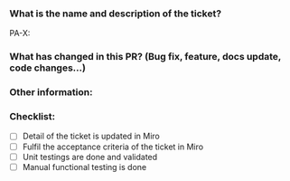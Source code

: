 ### What is the name and description of the ticket?

PA-X:

### What has changed in this PR? (Bug fix, feature, docs update, code changes...)

### Other information:

### Checklist:

- [ ] Detail of the ticket is updated in Miro
- [ ] Fulfil the acceptance criteria of the ticket in Miro
- [ ] Unit testings are done and validated
- [ ] Manual functional testing is done
